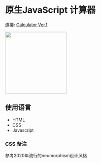 # 原生JavaScript 计算器

连接: [Calculator Ver.1](https://user-images.githubusercontent.com/77679025/147753921-505213cb-a591-4f89-9b27-8627698c12df.gif)

<img src="https://user-images.githubusercontent.com/77679025/147753921-505213cb-a591-4f89-9b27-8627698c12df.gif" width="200px">



## 使用语言
- HTML
- CSS
- Javascript

### CSS 备注

参考2020年流行的neumorphism设计风格


